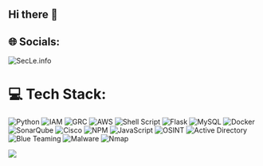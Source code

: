 ## Hi there 👋

## 🌐 Socials:
![SecLe.info](https://secle.info)
# 💻 Tech Stack:
![Python](https://img.shields.io/badge/python-3670A0?style=plastic&logo=python&logoColor=ffdd54) ![IAM](https://img.shields.io/badge/IAM-blue) ![GRC](https://img.shields.io/badge/GRC-blue) ![AWS](https://img.shields.io/badge/AWS-%23FF9900.svg?style=plastic&logo=amazon-aws&logoColor=white) ![Shell Script](https://img.shields.io/badge/shell_script-%23121011.svg?style=plastic&logo=gnu-bash&logoColor=white) ![Flask](https://img.shields.io/badge/flask-%23000.svg?style=plastic&logo=flask&logoColor=white) ![MySQL](https://img.shields.io/badge/mysql-%2300000f.svg?style=plastic&logo=mysql&logoColor=white) ![Docker](https://img.shields.io/badge/docker-%230db7ed.svg?style=plastic&logo=docker&logoColor=white) ![SonarQube](https://img.shields.io/badge/SonarQube-violet) ![Cisco](https://img.shields.io/badge/cisco-%23049fd9.svg?style=plastic&logo=cisco&logoColor=black) ![NPM](https://img.shields.io/badge/NPM-%23CB3837.svg?style=plastic&logo=npm&logoColor=white) ![JavaScript](https://img.shields.io/badge/javascript-%23323330.svg?style=plastic&logo=javascript&logoColor=%23F7DF1E) ![OSINT](https://img.shields.io/badge/OSINT-%23FF4500?style=flat) ![Active Directory](https://img.shields.io/badge/Active%20Directory-%23007396?style=flat&logo=active-directory&logoColor=white) ![Blue Teaming](https://img.shields.io/badge/Blue%20Teaming-%230000FF?style=flat) ![Malware](https://img.shields.io/badge/Malware-%23FF0000?style=flat) ![Nmap](https://img.shields.io/badge/Nmap-%23000000?style=flat&logo=nmap&logoColor=white)

[![](https://visitcount.itsvg.in/api?id=xFranle&label=Profile%20Views&color=0&icon=5&pretty=false)](https://visitcount.itsvg.in)
